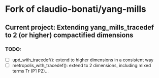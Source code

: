 # Fork of claudio-bonati/yang-mills
## Current project: Extending yang\_mills\_tracedef to 2 (or higher) compactified dimensions
### TODO:
- [ ] upd\_with\_tracedef(): extend to higher dimensions in a consistent way
- [ ] metropolis\_with\_tracedef(): extend to 2 dimensions, including mixed terms Tr (P1 P2)...
